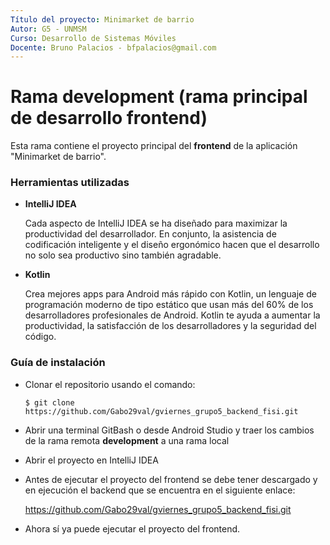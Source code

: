 ```yaml
---
Título del proyecto: Minimarket de barrio
Autor: G5 - UNMSM
Curso: Desarrollo de Sistemas Móviles
Docente: Bruno Palacios - bfpalacios@gmail.com
---
```


Rama development (rama principal de desarrollo frontend)
==
Esta rama contiene el proyecto principal del **frontend** de la aplicación "Minimarket de barrio".

### Herramientas utilizadas

*   **IntelliJ IDEA**
 
    Cada aspecto de IntelliJ IDEA se ha diseñado para maximizar la productividad del desarrollador. 
    En conjunto, la asistencia de codificación inteligente y el diseño ergonómico hacen que el 
    desarrollo no solo sea productivo sino también agradable.
    
*   **Kotlin** 
    
    Crea mejores apps para Android más rápido con Kotlin, un lenguaje de programación moderno de tipo estático que usan más del 60% de los desarrolladores profesionales de         Android. Kotlin te ayuda a aumentar la productividad, la satisfacción de los desarrolladores y la seguridad del código.

### Guía de instalación

*   Clonar el repositorio usando el comando:

        $ git clone https://github.com/Gabo29val/gviernes_grupo5_backend_fisi.git
    
*   Abrir una terminal GitBash o desde Android Studio y traer los cambios de la rama remota **development** a una rama local

*   Abrir el proyecto en IntelliJ IDEA

*   Antes de ejecutar el proyecto del frontend se debe tener descargado y en ejecución el backend que se encuentra en el siguiente enlace:
    
    https://github.com/Gabo29val/gviernes_grupo5_backend_fisi.git

*   Ahora sí ya puede ejecutar el proyecto del frontend.

